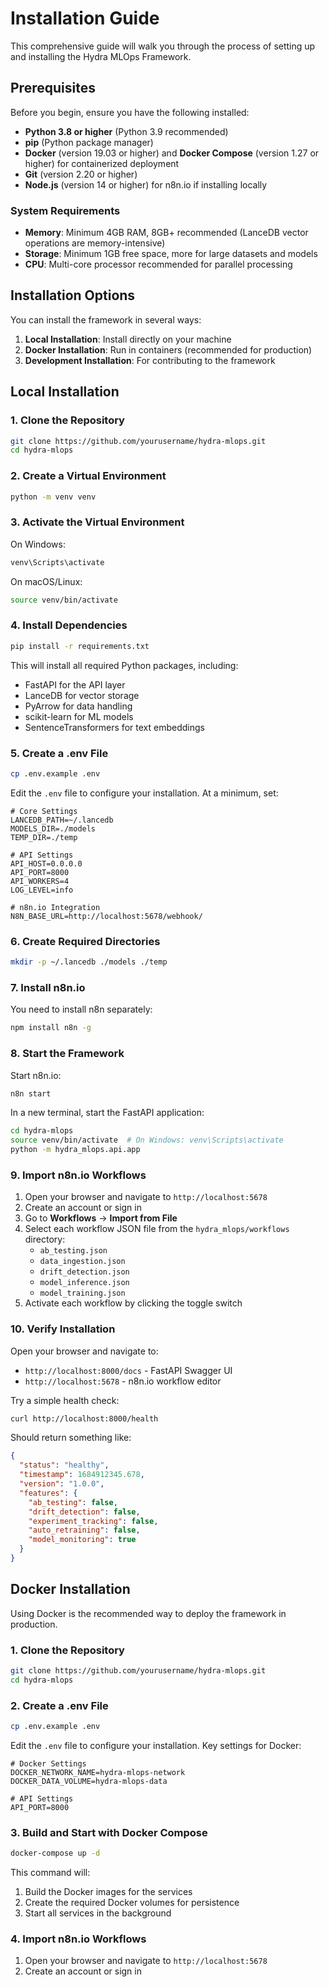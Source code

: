 # Installation Guide

This comprehensive guide will walk you through the process of setting up and installing the Hydra MLOps Framework.

## Prerequisites

Before you begin, ensure you have the following installed:

- **Python 3.8 or higher** (Python 3.9 recommended)
- **pip** (Python package manager)
- **Docker** (version 19.03 or higher) and **Docker Compose** (version 1.27 or higher) for containerized deployment
- **Git** (version 2.20 or higher)
- **Node.js** (version 14 or higher) for n8n.io if installing locally

### System Requirements

- **Memory**: Minimum 4GB RAM, 8GB+ recommended (LanceDB vector operations are memory-intensive)
- **Storage**: Minimum 1GB free space, more for large datasets and models
- **CPU**: Multi-core processor recommended for parallel processing

## Installation Options

You can install the framework in several ways:

1. **Local Installation**: Install directly on your machine
2. **Docker Installation**: Run in containers (recommended for production)
3. **Development Installation**: For contributing to the framework

## Local Installation

### 1. Clone the Repository

```bash
git clone https://github.com/yourusername/hydra-mlops.git
cd hydra-mlops
```

### 2. Create a Virtual Environment

```bash
python -m venv venv
```

### 3. Activate the Virtual Environment

On Windows:
```bash
venv\Scripts\activate
```

On macOS/Linux:
```bash
source venv/bin/activate
```

### 4. Install Dependencies

```bash
pip install -r requirements.txt
```

This will install all required Python packages, including:
- FastAPI for the API layer
- LanceDB for vector storage
- PyArrow for data handling
- scikit-learn for ML models
- SentenceTransformers for text embeddings

### 5. Create a .env File

```bash
cp .env.example .env
```

Edit the `.env` file to configure your installation. At a minimum, set:

```
# Core Settings
LANCEDB_PATH=~/.lancedb
MODELS_DIR=./models
TEMP_DIR=./temp

# API Settings
API_HOST=0.0.0.0
API_PORT=8000
API_WORKERS=4
LOG_LEVEL=info

# n8n.io Integration
N8N_BASE_URL=http://localhost:5678/webhook/
```

### 6. Create Required Directories

```bash
mkdir -p ~/.lancedb ./models ./temp
```

### 7. Install n8n.io

You need to install n8n separately:

```bash
npm install n8n -g
```

### 8. Start the Framework

Start n8n.io:
```bash
n8n start
```

In a new terminal, start the FastAPI application:
```bash
cd hydra-mlops
source venv/bin/activate  # On Windows: venv\Scripts\activate
python -m hydra_mlops.api.app
```

### 9. Import n8n.io Workflows

1. Open your browser and navigate to `http://localhost:5678`
2. Create an account or sign in
3. Go to **Workflows** → **Import from File**
4. Select each workflow JSON file from the `hydra_mlops/workflows` directory:
   - `ab_testing.json`
   - `data_ingestion.json`
   - `drift_detection.json`
   - `model_inference.json`
   - `model_training.json`
5. Activate each workflow by clicking the toggle switch

### 10. Verify Installation

Open your browser and navigate to:
- `http://localhost:8000/docs` - FastAPI Swagger UI
- `http://localhost:5678` - n8n.io workflow editor

Try a simple health check:
```bash
curl http://localhost:8000/health
```

Should return something like:
```json
{
  "status": "healthy",
  "timestamp": 1684912345.678,
  "version": "1.0.0",
  "features": {
    "ab_testing": false,
    "drift_detection": false,
    "experiment_tracking": false,
    "auto_retraining": false,
    "model_monitoring": true
  }
}
```

## Docker Installation

Using Docker is the recommended way to deploy the framework in production.

### 1. Clone the Repository

```bash
git clone https://github.com/yourusername/hydra-mlops.git
cd hydra-mlops
```

### 2. Create a .env File

```bash
cp .env.example .env
```

Edit the `.env` file to configure your installation. Key settings for Docker:

```
# Docker Settings
DOCKER_NETWORK_NAME=hydra-mlops-network
DOCKER_DATA_VOLUME=hydra-mlops-data

# API Settings
API_PORT=8000
```

### 3. Build and Start with Docker Compose

```bash
docker-compose up -d
```

This command will:
1. Build the Docker images for the services
2. Create the required Docker volumes for persistence
3. Start all services in the background

### 4. Import n8n.io Workflows

1. Open your browser and navigate to `http://localhost:5678`
2. Create an account or sign in
